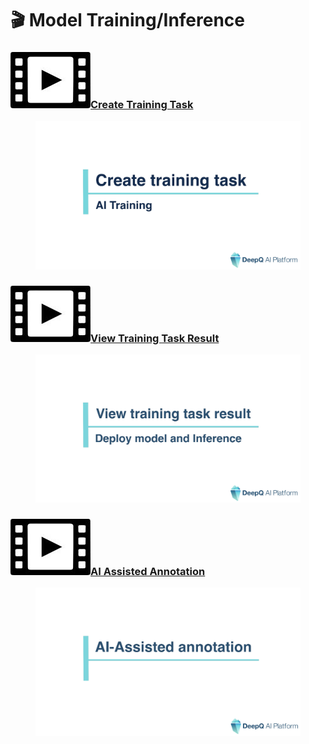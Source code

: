 # 🎬 Model Training/Inference

### <img src="../.gitbook/assets/video-icon-small.jpg" alt="" data-size="line">[Create Training Task](https://youtu.be/dK6xTppI-4g) <a href="#video-create-training-task" id="video-create-training-task"></a>

<figure><img src="../.gitbook/assets/TIMG-Create-training-task-AI-Training.png" alt="" width="563"><figcaption></figcaption></figure>

### <img src="../.gitbook/assets/video-icon-small.jpg" alt="" data-size="line">[View Training Task Result](https://youtu.be/WCOm8iwJ-OE) <a href="#video-view-training-task-result" id="video-view-training-task-result"></a>

<figure><img src="../.gitbook/assets/TIMG-View-training-result-deploy-model-and-inference.png" alt="" width="563"><figcaption></figcaption></figure>

### <img src="../.gitbook/assets/video-icon-small.jpg" alt="" data-size="line">[AI Assisted Annotation](https://youtu.be/sKOEOdEFjtU) <a href="#video-ai-assisted-annotation" id="video-ai-assisted-annotation"></a>

<figure><img src="../.gitbook/assets/TIMG-AI-Assisted-annotation.png" alt="" width="563"><figcaption></figcaption></figure>
